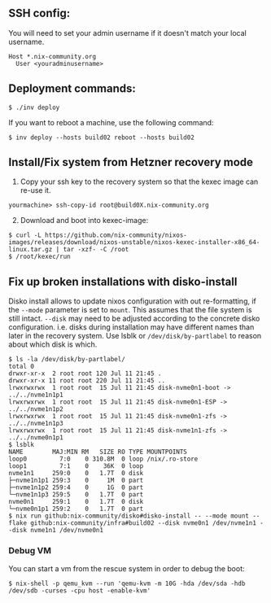 ## SSH config:

You will need to set your admin username if it doesn't match your local username.

```
Host *.nix-community.org
  User <youradminusername>
```

## Deployment commands:

```console
$ ./inv deploy
```

If you want to reboot a machine, use the following command:

```console
$ inv deploy --hosts build02 reboot --hosts build02
```

## Install/Fix system from Hetzner recovery mode

1. Copy your ssh key to the recovery system so that the kexec image can re-use it.

```console
yourmachine> ssh-copy-id root@build0X.nix-community.org
```

2. Download and boot into kexec-image:

```console
$ curl -L https://github.com/nix-community/nixos-images/releases/download/nixos-unstable/nixos-kexec-installer-x86_64-linux.tar.gz | tar -xzf- -C /root
$ /root/kexec/run
```

## Fix up broken installations with disko-install

Disko install allows to update nixos configuration with out re-formatting, if the `--mode` parameter is set to `mount`. This assumes that the file system is still intact. `--disk` may need to be adjusted according to the concrete disko configuration. i.e. disks during installation may have different names than later in the recovery system. Use lsblk or `/dev/disk/by-partlabel` to reason about which disk is which.

```console
$ ls -la /dev/disk/by-partlabel/
total 0
drwxr-xr-x  2 root root 120 Jul 11 21:45 .
drwxr-xr-x 11 root root 220 Jul 11 21:45 ..
lrwxrwxrwx  1 root root  15 Jul 11 21:45 disk-nvme0n1-boot -> ../../nvme1n1p1
lrwxrwxrwx  1 root root  15 Jul 11 21:45 disk-nvme0n1-ESP -> ../../nvme1n1p2
lrwxrwxrwx  1 root root  15 Jul 11 21:45 disk-nvme0n1-zfs -> ../../nvme1n1p3
lrwxrwxrwx  1 root root  15 Jul 11 21:45 disk-nvme1n1-zfs -> ../../nvme0n1p1
$ lsblk
NAME        MAJ:MIN RM   SIZE RO TYPE MOUNTPOINTS
loop0         7:0    0 310.8M  0 loop /nix/.ro-store
loop1         7:1    0    36K  0 loop
nvme1n1     259:0    0   1.7T  0 disk
├─nvme1n1p1 259:3    0     1M  0 part
├─nvme1n1p2 259:4    0     1G  0 part
└─nvme1n1p3 259:5    0   1.7T  0 part
nvme0n1     259:1    0   1.7T  0 disk
└─nvme0n1p1 259:2    0   1.7T  0 part
$ nix run github:nix-community/disko#disko-install -- --mode mount --flake github:nix-community/infra#build02 --disk nvme0n1 /dev/nvme1n1 --disk nvme1n1 /dev/nvme0n1
```

### Debug VM

You can start a vm from the rescue system in order to debug the boot:

```console
$ nix-shell -p qemu_kvm --run 'qemu-kvm -m 10G -hda /dev/sda -hdb /dev/sdb -curses -cpu host -enable-kvm'
```
